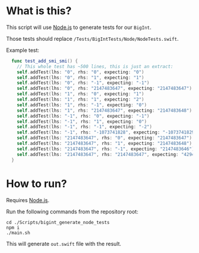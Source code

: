 # What is this?

This script will use [Node.js](https://nodejs.org/en/) to generate tests for our `BigInt`.

Those tests should replace `/Tests/BigIntTests/Node/NodeTests.swift`.

Example test:

```Swift
  func test_add_smi_smi() {
    // This whole test has ~500 lines, this is just an extract:
    self.addTest(lhs: "0", rhs: "0", expecting: "0")
    self.addTest(lhs: "0", rhs: "1", expecting: "1")
    self.addTest(lhs: "0", rhs: "-1", expecting: "-1")
    self.addTest(lhs: "0", rhs: "2147483647", expecting: "2147483647")
    self.addTest(lhs: "1", rhs: "0", expecting: "1")
    self.addTest(lhs: "1", rhs: "1", expecting: "2")
    self.addTest(lhs: "1", rhs: "-1", expecting: "0")
    self.addTest(lhs: "1", rhs: "2147483647", expecting: "2147483648")
    self.addTest(lhs: "-1", rhs: "0", expecting: "-1")
    self.addTest(lhs: "-1", rhs: "1", expecting: "0")
    self.addTest(lhs: "-1", rhs: "-1", expecting: "-2")
    self.addTest(lhs: "-1", rhs: "-1073741828", expecting: "-1073741829")
    self.addTest(lhs: "2147483647", rhs: "0", expecting: "2147483647")
    self.addTest(lhs: "2147483647", rhs: "1", expecting: "2147483648")
    self.addTest(lhs: "2147483647", rhs: "-1", expecting: "2147483646")
    self.addTest(lhs: "2147483647", rhs: "2147483647", expecting: "4294967294")
  }
```

# How to run?

Requires [Node.js](https://nodejs.org/en/).

Run the following commands from the repository root:
```
cd ./Scripts/bigint_generate_node_tests
npm i
./main.sh
```

This will generate `out.swift` file with the result.

